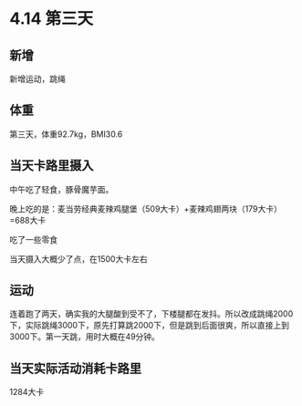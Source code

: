 # 4.14 第三天

## 新增

新增运动，跳绳

## 体重

第三天，体重92.7kg，BMI30.6

## 当天卡路里摄入

中午吃了轻食，豚骨魔芋面。

晚上吃的是：麦当劳经典麦辣鸡腿堡（509大卡）+麦辣鸡翅两块（179大卡）=688大卡

吃了一些零食

当天摄入大概少了点，在1500大卡左右

## 运动

连着跑了两天，确实我的大腿酸到受不了，下楼腿都在发抖。所以改成跳绳2000下，实际跳绳3000下，原先打算跳2000下，但是跳到后面很爽，所以直接上到3000下。第一天跳，用时大概在49分钟。

## 当天实际活动消耗卡路里

1284大卡